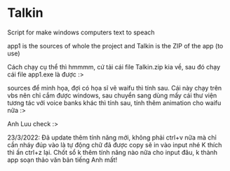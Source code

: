 # Talkin
Script for make windows computers text to speach

app1 is the sources of whole the project and Talkin is the ZIP of the app (to use)

Cách chạy cụ thể thì hmmmm, cứ tải cái file Talkin.zip kia về, sau đó chạy cái file app1.exe là được :>

sources để minh họa, đợi có họa sĩ vẽ waifu thì tính sau. Cái này chạy trên vbs nên chỉ cắm được windows, sau chuyển sang dùng mấy cái thư viện tương tác với voice banks khác thì tính sau, tính thêm animation cho waifu nữa :>

Anh Luu check :>

23/3/2022: Đã update thêm tính năng mới, không phải ctrl+v nữa mà chỉ cần nháy đúp vào là tự động chữ đã được copy sẽ in vào input nhé
K thích thì ấn ctrl+z lại. Chốt sổ k thêm tính năng nào nữa cho input đâu, k thành app soạn thảo văn bản tiếng Anh mất!
